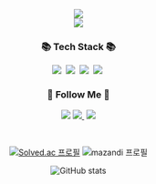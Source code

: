 <p align='center'>
    <img src="https://capsule-render.vercel.app/api?type=waving&color=auto&height=300&section=header&text=quddaz%20BackEnd&fontSize=90&animation=fadeIn&fontAlignY=38&desc=꿈을%20향해%20나아가는%20학생입니다!&descAlignY=55&descAlign=80"/>
    <br>
    <a href="https://hits.seeyoufarm.com"><img src="https://hits.seeyoufarm.com/api/count/incr/badge.svg?url=https%3A%2F%2Fgithub.com%2Fquddaz&count_bg=%23F32DEC&title_bg=%23555555&icon=&icon_color=%23E7E7E7&title=hits&edge_flat=false"/></a>
</p>

<h3 align="center">📚 Tech Stack 📚</h3>
<p align="center">
  <img src="https://img.shields.io/badge/Java-007396?style=flat-square&logo=Java&logoColor=white"/>&nbsp;
  <img src="https://img.shields.io/badge/Spring-6DB33F?style=flat-square&logo=Spring&logoColor=white"/>&nbsp;
  <img src="https://img.shields.io/badge/SpringBoot-6DB33F?style=flat-square&logo=SpringBoot&logoColor=white"/>&nbsp; 
  <img src="https://img.shields.io/badge/Mysql-E6B91E?style=flat-square&logo=MySql&logoColor=white"/>&nbsp;
</p>

<h3 align="center">📝 Follow Me 📝</h3>
<p align="center">
    <a href="https://quddnd.tistory.com/" target="_blank"><img src="https://img.shields.io/badge/Tistory-FFCD00?style=for-the-badge&logo=Kakao&logoColor=white"/></a>
    <a href="mailto:playgrounm@gmail.com"><img src="https://img.shields.io/badge/Gmail-D14836?style=for-the-badge&logo=gmail&logoColor=white"/>&nbsp;</a>
    <a href="mailto:quddnddl35@naver.com"><img src="https://img.shields.io/badge/Naver-00e063?style=for-the-badge&logo=naver&logoColor=white"/></a>
</p>
<br>

<p align="center">
    <a href="https://solved.ac/quddnd"><img src="http://mazassumnida.wtf/api/v2/generate_badge?boj=quddnd" alt="Solved.ac 프로필"/></a>
    <img src="http://mazandi.herokuapp.com/api?handle=quddnd&theme=dark" alt="mazandi 프로필"/>
</p>

<p align="center">
    <img src="https://github-readme-stats.vercel.app/api?username=quddaz&show_icons=true&theme=radical" alt="GitHub stats"/>
</p>


